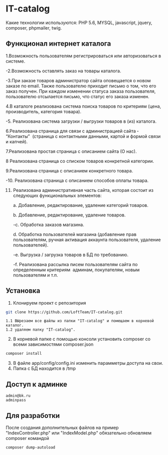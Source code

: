 # IT-catalog

Какие технологии используются: PHP 5.6, MYSQL, javascript, jquery, composer, phpmailer, twig.

## Функционал интернет каталога

1.Возможность пользователям регистрироваться или авторизоваться в системе.

-2.Возможность оставлять заказ на товары каталога.

-3.При заказе товаров администратор сайта оповещается о новом заказе по email. Также
пользователю приходит письмо о том, что его заказ получен. При каждом изменении 
статуса заказа пользователя, пользователю отсылается письмо, что статус его заказа 
изменен.

4.В каталоге реализована система поиска товаров по критериям (цена,
производитель, категория товара).

-5. Реализована система загрузки / выгрузки товаров в (из) каталога.

6.Реализована страница для связи с администрацией сайта ­ “Контакты” ­  (страница с
контактными данными, картой и формой связи и капчей).

7.Реализована простая страница с описанием сайта (О нас).

8 Реализована страница со списком товаров конкретной категории.

9.Реализована страница с описанием конкретного товара.

-10. Реализована страница с описанием способов оплаты товара.

11. Реализована административная часть сайта, которая состоит из следующих
функциональных элементов​:

	a. Добавление, редактирование, удаление категорий товаров.

	b. Добавление, редактирование, удаление товаров.

	-c. Обработка заказов магазина.

	d. Обработка пользователей магазина (добавление прав пользователям, ручная активация 
	аккаунта пользователя, удаление пользователей).

	-e. Выгрузка / загрузка товаров в БД по требованию.

	-f. Реализована рассылка писем пользователям сайта по определенным критериям ­
	админам, покупателям, новым пользователям и т.п. 

## Установка

1. Клонируем проект с репозитория
```sh
git clone https://github.com/LoftTeam/IT-catalog.git
```
	1.1 ВЫрезаем все файлы из папки "IT-catalog" и помещаем в корневой каталог.
	1.2 удаляем папку "IT-catalog".

2. В корневой папке с помощью консоли установить composer со всеми зависимостями composer.json
```sh
composer install
```
3. В файле app/config/config.ini изменить парамметры доступа на свои.
4. Папка с БД  находится в /tmp
## Доступ к админке
	admin@bk.ru
	adminpass
## Для разработки
	
После создания дополнительных файлов на пример "IndexController.php" или "IndexModel.php" обязательно обновляем composer командой
```sh
composer dump-autoload
```
